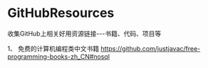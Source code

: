 # GitHubResources
收集GitHub上相关好用资源链接---书籍、代码、项目等

1、 免费的计算机编程类中文书籍   https://github.com/justjavac/free-programming-books-zh_CN#nosql
